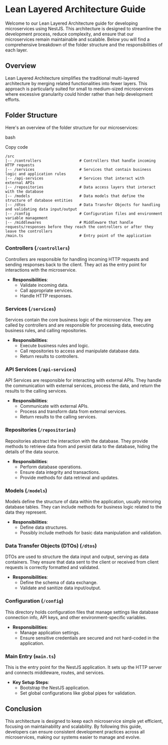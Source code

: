 Lean Layered Architecture Guide
===============================

Welcome to our Lean Layered Architecture guide for developing microservices using NestJS. This architecture is designed to streamline the development process, reduce complexity, and ensure that our microservices remain maintainable and scalable. Below you will find a comprehensive breakdown of the folder structure and the responsibilities of each layer.

Overview
--------

Lean Layered Architecture simplifies the traditional multi-layered architecture by merging related functionalities into fewer layers. This approach is particularly suited for small to medium-sized microservices where excessive granularity could hinder rather than help development efforts.

Folder Structure
----------------

Here's an overview of the folder structure for our microservices:

bash

Copy code

```
/src
|-- /controllers                 # Controllers that handle incoming HTTP requests
|-- /services                    # Services that contain business logic and application rules
|-- /api-services                # Services that interact with external APIs
|-- /repositories                # Data access layers that interact with the database
|-- /models                      # Data models that define the structure of database entities
|-- /dtos                        # Data Transfer Objects for handling and validating data input/output
|-- /config                      # Configuration files and environment variable management
|-- /middlewares                 # Middleware that handle requests/responses before they reach the controllers or after they leave the controllers
/main.ts                         # Entry point of the application

```

### Controllers (`/controllers`)

Controllers are responsible for handling incoming HTTP requests and sending responses back to the client. They act as the entry point for interactions with the microservice.

*   **Responsibilities**:
    *   Validate incoming data.
    *   Call appropriate services.
    *   Handle HTTP responses.

### Services (`/services`)

Services contain the core business logic of the microservice. They are called by controllers and are responsible for processing data, executing business rules, and calling repositories.

*   **Responsibilities**:
    *   Execute business rules and logic.
    *   Call repositories to access and manipulate database data.
    *   Return results to controllers.


### API Services (`/api-services`)

API Services are responsible for interacting with external APIs. They handle the communication with external services, process the data, and return the results to the calling services.

*   **Responsibilities**:
    *   Communicate with external APIs.
    *   Process and transform data from external services.
    *   Return results to the calling services.
    
### Repositories (`/repositories`)

Repositories abstract the interaction with the database. They provide methods to retrieve data from and persist data to the database, hiding the details of the data source.

*   **Responsibilities**:
    *   Perform database operations.
    *   Ensure data integrity and transactions.
    *   Provide methods for data retrieval and updates.

### Models (`/models`)

Models define the structure of data within the application, usually mirroring database tables. They can include methods for business logic related to the data they represent.

*   **Responsibilities**:
    *   Define data structures.
    *   Possibly include methods for basic data manipulation and validation.

### Data Transfer Objects (DTOs) (`/dtos`)

DTOs are used to structure the data input and output, serving as data containers. They ensure that data sent to the client or received from client requests is correctly formatted and validated.

*   **Responsibilities**:
    *   Define the schema of data exchange.
    *   Validate and sanitize data input/output.

### Configuration (`/config`)

This directory holds configuration files that manage settings like database connection info, API keys, and other environment-specific variables.

*   **Responsibilities**:
    *   Manage application settings.
    *   Ensure sensitive credentials are secured and not hard-coded in the application.

### Main Entry (`main.ts`)

This is the entry point for the NestJS application. It sets up the HTTP server and connects middleware, routes, and services.

*   **Key Setup Steps**:
    *   Bootstrap the NestJS application.
    *   Set global configurations like global pipes for validation.

Conclusion
----------

This architecture is designed to keep each microservice simple yet efficient, focusing on maintainability and scalability. By following this guide, developers can ensure consistent development practices across all microservices, making our systems easier to manage and evolve.

